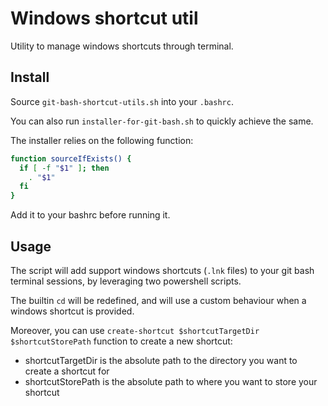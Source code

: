 # Windows shortcut util

Utility to manage windows shortcuts through terminal.


## Install

Source `git-bash-shortcut-utils.sh` into your `.bashrc`.

You can also run `installer-for-git-bash.sh` to quickly achieve the same.

The installer relies on the following function:

```bash
function sourceIfExists() { 
  if [ -f "$1" ]; then 
    . "$1" 
  fi 
}
```

Add it to your bashrc before running it.


## Usage

The script will add support windows shortcuts (`.lnk` files) to your git bash terminal sessions, by leveraging two powershell scripts.

The builtin `cd` will be redefined, and will use a custom behaviour when a windows shortcut is provided.

Moreover, you can use `create-shortcut $shortcutTargetDir $shortcutStorePath` function to create a new shortcut:
- shortcutTargetDir is the absolute path to the directory you want to create a shortcut for
- shortcutStorePath is the absolute path to where you want to store your shortcut
